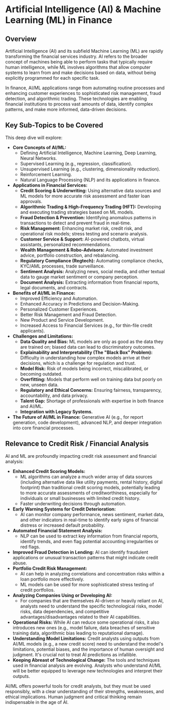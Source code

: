 # Artificial Intelligence (AI) & Machine Learning (ML) in Finance

## Overview

Artificial Intelligence (AI) and its subfield Machine Learning (ML) are rapidly transforming the financial services industry. AI refers to the broader concept of machines being able to perform tasks that typically require human intelligence, while ML involves algorithms that allow computer systems to learn from and make decisions based on data, without being explicitly programmed for each specific task.

In finance, AI/ML applications range from automating routine processes and enhancing customer experiences to sophisticated risk management, fraud detection, and algorithmic trading. These technologies are enabling financial institutions to process vast amounts of data, identify complex patterns, and make more informed, data-driven decisions.

## Key Sub-Topics to be Covered

This deep dive will explore:

*   **Core Concepts of AI/ML:**
    *   Defining Artificial Intelligence, Machine Learning, Deep Learning, Neural Networks.
    *   Supervised Learning (e.g., regression, classification).
    *   Unsupervised Learning (e.g., clustering, dimensionality reduction).
    *   Reinforcement Learning.
    *   Natural Language Processing (NLP) and its applications in finance.
*   **Applications in Financial Services:**
    *   **Credit Scoring & Underwriting:** Using alternative data sources and ML models for more accurate risk assessment and faster loan approvals.
    *   **Algorithmic Trading & High-Frequency Trading (HFT):** Developing and executing trading strategies based on ML models.
    *   **Fraud Detection & Prevention:** Identifying anomalous patterns in transactions to detect and prevent fraud in real-time.
    *   **Risk Management:** Enhancing market risk, credit risk, and operational risk models; stress testing and scenario analysis.
    *   **Customer Service & Support:** AI-powered chatbots, virtual assistants, personalized recommendations.
    *   **Wealth Management & Robo-Advisors:** Automated investment advice, portfolio construction, and rebalancing.
    *   **Regulatory Compliance (Regtech):** Automating compliance checks, KYC/AML processes, trade surveillance.
    *   **Sentiment Analysis:** Analyzing news, social media, and other textual data to gauge market sentiment or company perception.
    *   **Document Analysis:** Extracting information from financial reports, legal documents, and contracts.
*   **Benefits of AI/ML in Finance:**
    *   Improved Efficiency and Automation.
    *   Enhanced Accuracy in Predictions and Decision-Making.
    *   Personalized Customer Experiences.
    *   Better Risk Management and Fraud Detection.
    *   New Product and Service Development.
    *   Increased Access to Financial Services (e.g., for thin-file credit applicants).
*   **Challenges and Limitations:**
    *   **Data Quality and Bias:** ML models are only as good as the data they are trained on; biased data can lead to discriminatory outcomes.
    *   **Explainability and Interpretability (The "Black Box" Problem):** Difficulty in understanding how complex models arrive at their decisions, which is a challenge for regulation and trust.
    *   **Model Risk:** Risk of models being incorrect, miscalibrated, or becoming outdated.
    *   **Overfitting:** Models that perform well on training data but poorly on new, unseen data.
    *   **Regulatory and Ethical Concerns:** Ensuring fairness, transparency, accountability, and data privacy.
    *   **Talent Gap:** Shortage of professionals with expertise in both finance and AI/ML.
    *   **Integration with Legacy Systems.**
*   **The Future of AI/ML in Finance:** Generative AI (e.g., for report generation, code development), advanced NLP, and deeper integration into core financial processes.

## Relevance to Credit Risk / Financial Analysis

AI and ML are profoundly impacting credit risk assessment and financial analysis:

*   **Enhanced Credit Scoring Models:**
    *   ML algorithms can analyze a much wider array of data sources (including alternative data like utility payments, rental history, digital footprint) than traditional credit scoring models, potentially leading to more accurate assessments of creditworthiness, especially for individuals or small businesses with limited credit history.
    *   Faster underwriting decisions through automation.
*   **Early Warning Systems for Credit Deterioration:**
    *   AI can monitor company performance, news sentiment, market data, and other indicators in real-time to identify early signs of financial distress or increased default probability.
*   **Automated Financial Statement Analysis:**
    *   NLP can be used to extract key information from financial reports, identify trends, and even flag potential accounting irregularities or red flags.
*   **Improved Fraud Detection in Lending:** AI can identify fraudulent applications or unusual transaction patterns that might indicate credit abuse.
*   **Portfolio Credit Risk Management:**
    *   AI can help in analyzing correlations and concentration risks within a loan portfolio more effectively.
    *   ML models can be used for more sophisticated stress testing of credit portfolios.
*   **Analyzing Companies Using or Developing AI:**
    *   For companies that are themselves AI-driven or heavily reliant on AI, analysts need to understand the specific technological risks, model risks, data dependencies, and competitive advantages/disadvantages related to their AI capabilities.
*   **Operational Risks:** While AI can reduce some operational risks, it also introduces new ones (e.g., model failure, data breaches of sensitive training data, algorithmic bias leading to reputational damage).
*   **Understanding Model Limitations:** Credit analysts using outputs from AI/ML models (e.g., a new credit score) need to understand the model's limitations, potential biases, and the importance of human oversight and judgment. It's crucial not to treat AI predictions as infallible.
*   **Keeping Abreast of Technological Change:** The tools and techniques used in financial analysis are evolving. Analysts who understand AI/ML will be better equipped to leverage new technologies and interpret their outputs.

AI/ML offers powerful tools for credit analysts, but they must be used responsibly, with a clear understanding of their strengths, weaknesses, and ethical implications. Human judgment and critical thinking remain indispensable in the age of AI.
